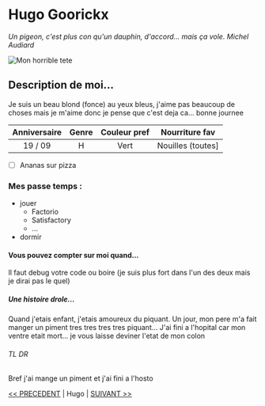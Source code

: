 # Hugo Goorickx

*Un pigeon, c'est plus con qu'un dauphin, d'accord... mais ça vole. Michel Audiard*

![Mon horrible tete](https://scontent.fbru5-1.fna.fbcdn.net/v/t1.6435-9/116133215_154697049554339_8320932023708298984_n.jpg?_nc_cat=110&ccb=1-7&_nc_sid=174925&_nc_ohc=VoJ-a1wC3oEAX_pjle1&_nc_ht=scontent.fbru5-1.fna&oh=00_AfBm5TpvVd2bGFLuOwqntT5EoOJpApgJbmI1mWFRwQXpTA&oe=63997F94)

## Description de moi... 
Je suis un beau blond (fonce) au yeux bleus, j'aime pas beaucoup de choses mais je m'aime donc je pense que c'est deja ca... bonne journee

Anniversaire | Genre | Couleur pref | Nourriture fav
:-:|:-:|:-:|:-:
19 / 09 | H | Vert | Nouilles (toutes]

- [ ] Ananas sur pizza

### Mes passe temps :
* jouer
   * Factorio
   * Satisfactory
   * ...
* dormir

#### Vous pouvez compter sur moi quand...
Il faut debug votre code ou boire (je suis plus fort dans l'un des deux mais je dirai pas le quel)

##### Une histoire drole...
Quand j'etais enfant, j'etais amoureux du piquant. 
Un jour, mon pere m'a fait manger un piment tres tres tres tres piquant...
J'ai fini a l'hopital car mon ventre etait mort... je vous laisse deviner l'etat de mon colon

###### TL DR
Bref j'ai mange un piment et j'ai fini a l'hosto

[<< PRECEDENT](https://github.com/Ed0598/challenge-markdown) | Hugo | [SUIVANT >>](https://github.com/Houyoux)
